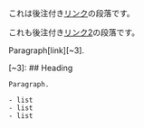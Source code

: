 これは後注付き[リンク][~1]の段落です。

[~1]: そして、これが後注です。

これも後注付き[リンク2][~2]の段落です。

[~2]: そして、これも後注です。

Paragraph[link][~3].

[~3]:
    ## Heading

    Paragraph.

    - list
    - list
    - list